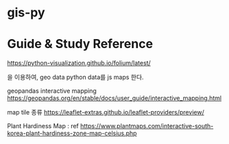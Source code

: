 # gis-py


# Guide & Study Reference

https://python-visualization.github.io/folium/latest/

을 이용하여, geo data
python data를 js maps 한다.


geopandas interactive mapping 
https://geopandas.org/en/stable/docs/user_guide/interactive_mapping.html



map tile 종류
https://leaflet-extras.github.io/leaflet-providers/preview/


Plant Hardiness Map : ref
https://www.plantmaps.com/interactive-south-korea-plant-hardiness-zone-map-celsius.php


